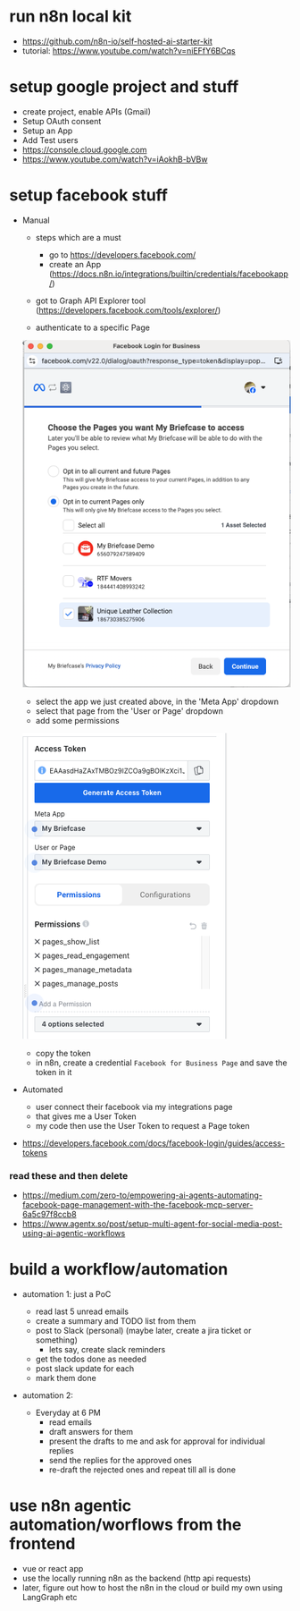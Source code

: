 # run n8n local kit
- https://github.com/n8n-io/self-hosted-ai-starter-kit
- tutorial: https://www.youtube.com/watch?v=niEFfY6BCqs

# setup google project and stuff
- create project, enable APIs (Gmail)
- Setup OAuth consent
- Setup an App
- Add Test users
- https://console.cloud.google.com
- https://www.youtube.com/watch?v=iAokhB-bVBw

# setup facebook stuff
- Manual
    - steps which are a must
        - go to https://developers.facebook.com/
        - create an App (https://docs.n8n.io/integrations/builtin/credentials/facebookapp/)


    - got to Graph API Explorer tool (https://developers.facebook.com/tools/explorer/)
    - authenticate to a specific Page

    ![facebook-1](public/tutorial/facebook-1.png)


    - select the app we just created above, in the 'Meta App' dropdown
    - select that page from the 'User or Page' dropdown
    - add some permissions 

    ![facebook-2](public/tutorial/facebook-2.png)

    - copy the token
    - in n8n, create a credential `Facebook for Business Page` and save the token in it


- Automated
    - user connect their facebook via my integrations page
    - that gives me a User Token
    - my code then use the User Token to request a Page token

- https://developers.facebook.com/docs/facebook-login/guides/access-tokens

### read these and then delete
- https://medium.com/zero-to/empowering-ai-agents-automating-facebook-page-management-with-the-facebook-mcp-server-6a5c97f8ccb8
- https://www.agentx.so/post/setup-multi-agent-for-social-media-post-using-ai-agentic-workflows


# build a workflow/automation
- automation 1: just a PoC
    - read last 5 unread emails
    - create a summary and TODO list from them
    - post to Slack (personal) (maybe later, create a jira ticket or something)
        - lets say, create slack reminders
    - get the todos done as needed
    - post slack update for each
    - mark them done

- automation 2: 
    - Everyday at 6 PM
        - read emails
        - draft answers for them
        - present the drafts to me and ask for approval for individual replies
        - send the replies for the approved ones
        - re-draft the rejected ones and repeat till all is done



# use n8n agentic automation/worflows from the frontend
- vue or react app
- use the locally running n8n as the backend (http api requests)
- later, figure out how to host the n8n in the cloud or build my own using LangGraph etc